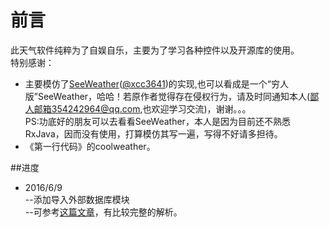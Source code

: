 # 前言
此天气软件纯粹为了自娱自乐，主要为了学习各种控件以及开源库的使用。</br>
特别感谢：  
*  主要模仿了[SeeWeather](https://github.com/xcc3641/SeeWeather)([@xcc3641](https://github.com/xcc3641))的实现,也可以看成是一个“穷人版”SeeWeather，哈哈！若原作者觉得存在侵权行为，请及时同通知本人(鄙人邮箱354242964@qq.com,也欢迎学习交流)，谢谢。。。  
   PS:功底好的朋友可以去看看SeeWeather，本人是因为目前还不熟悉RxJava，因而没有使用，打算模仿其写一遍，写得不好请多担待。
*  《第一行代码》的coolweather。

##进度
*  2016/6/9  
   --添加导入外部数据库模块  
   --可参考[这篇文章](http://www.cnblogs.com/xiaowenji/archive/2011/01/03/1925014.html)，有比较完整的解析。
